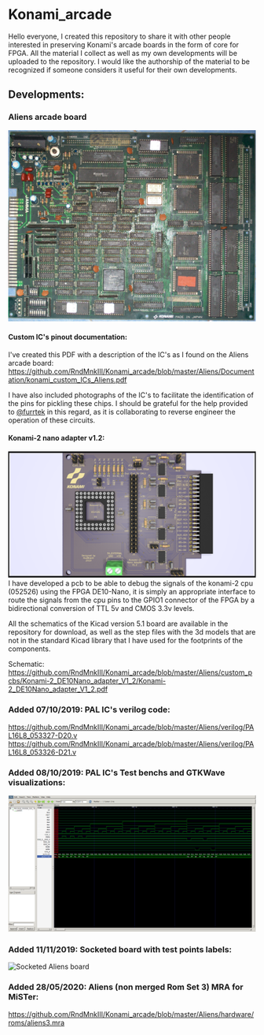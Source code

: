 # Konami_arcade

Hello everyone, I created this repository to share it with other people interested in preserving Konami's arcade boards in the form of core for FPGA. All the material I collect as well as my own developments will be uploaded to the repository. I would like the authorship of the material to be recognized if someone considers it useful for their own developments.

## Developments:

### Aliens arcade board
![](/Aliens/Documentation/photos/100_9009.jpg?raw=true "Aliens arcade board")
#### Custom IC's pinout documentation:

I've created this PDF with a description of the IC's as I found on the Aliens arcade board:
https://github.com/RndMnkIII/Konami_arcade/blob/master/Aliens/Documentation/konami_custom_ICs_Aliens.pdf


I have also included photographs of the IC's to facilitate the identification of the pins for pickling these chips. I should be grateful for the help provided to [@furrtek](https://twitter.com/furrtek?s=17) in this regard, as it is collaborating to reverse engineer the operation of these circuits.

#### Konami-2 nano adapter v1.2:
![](Aliens/custom_pcbs/Konami-2_DE10Nano_adapter_V1_2/Konami-2_DE10Nano_adapter_V1_2.png?raw=true "Konami-2 nano adapter V1.2")
I have developed a pcb to be able to debug the signals of the konami-2 cpu (052526) using the FPGA DE10-Nano, it is simply an appropriate interface to route the signals from the cpu pins to the GPIO1 connector of the FPGA by a bidirectional conversion of TTL 5v and CMOS 3.3v levels.

All the schematics of the Kicad version 5.1 board are available in the repository for download, as well as the step files with the 3d models that are not in the standard Kicad library that I have used for the footprints of the components.

Schematic:
https://github.com/RndMnkIII/Konami_arcade/blob/master/Aliens/custom_pcbs/Konami-2_DE10Nano_adapter_V1_2/Konami-2_DE10Nano_adapter_V1_2.pdf

### Added 07/10/2019: PAL IC's verilog code:
https://github.com/RndMnkIII/Konami_arcade/blob/master/Aliens/verilog/PAL16L8_053327-D20.v
https://github.com/RndMnkIII/Konami_arcade/blob/master/Aliens/verilog/PAL16L8_053326-D21.v

### Added 08/10/2019: PAL IC's Test benchs and GTKWave visualizations:
![](/Aliens/verilog/gtkwave_pal21_sim.png?raw=true "GTKWave PAL16L8 D21")

### Added 11/11/2019: Socketed board with test points labels:
![](/Aliens/Documentation/photos/socketed%20ICs/Socketed_Board_TestPoints.png?raw=true "Socketed Aliens board")

### Added 28/05/2020: Aliens (non merged Rom Set 3) MRA for MiSTer:
https://github.com/RndMnkIII/Konami_arcade/blob/master/Aliens/hardware/roms/aliens3.mra


